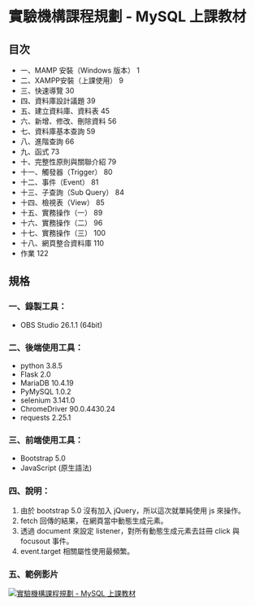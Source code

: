 # 實驗機構課程規劃 - MySQL 上課教材

## 目次
- 一、MAMP 安裝（Windows 版本）	1
- 二、XAMPP安裝（上課使用）	9
- 三、快速導覽	30
- 四、資料庫設計議題	39
- 五、建立資料庫、資料表	45
- 六、新增、修改、刪除資料	56
- 七、資料庫基本查詢	59
- 八、進階查詢	66
- 九、函式	73
- 十、完整性原則與關聯介紹	79
- 十一、觸發器（Trigger）	80
- 十二、事件（Event）	81
- 十三、子查詢（Sub Query）	84
- 十四、檢視表（View）	85
- 十五、實務操作（一）	89
- 十六、實務操作（二）	96
- 十七、實務操作（三）	100
- 十八、網頁整合資料庫	110
- 作業	122

## 規格
### 一、錄製工具：
- OBS Studio 26.1.1 (64bit)

### 二、後端使用工具：
- python 3.8.5
- Flask 2.0
- MariaDB 10.4.19
- PyMySQL 1.0.2
- selenium 3.141.0
- ChromeDriver 90.0.4430.24
- requests 2.25.1

### 三、前端使用工具：
- Bootstrap 5.0
- JavaScript (原生語法)

### 四、說明：
1. 由於 bootstrap 5.0 沒有加入 jQuery，所以這次就單純使用 js 來操作。
2. fetch 回傳的結果，在網頁當中動態生成元素。
3. 透過 document 來設定 listener，對所有動態生成元素去註冊 click 與 focusout 事件。
4. event.target 相關屬性使用最頻繁。

### 五、範例影片
[ ![實驗機構課程規劃 - MySQL 上課教材](https://i.imgur.com/dFqkMwO.png) ](https://vimeo.com/553444574 "教導高中生建立具有 CRUD 功能的網頁 - 以 YouTube metadata 為例")